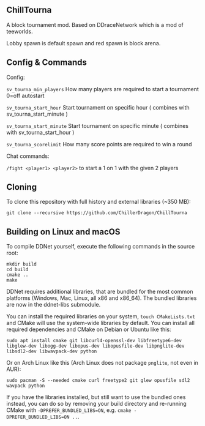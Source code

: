 ChillTourna
-----------

A block tournament mod.
Based on DDraceNetwork which is a mod of teeworlds.

Lobby spawn is default spawn and red spawn is block arena.

Config & Commands
-----------------

Config:

``sv_tourna_min_players`` How many players are required to start a tournament 0=off autostart

``sv_tourna_start_hour`` Start tournament on specific hour ( combines with sv_tourna_start_minute )

``sv_tourna_start_minute`` Start tournament on specific minute ( combines with sv_tourna_start_hour )

``sv_tourna_scorelimit`` How many score points are required to win a round

Chat commands:

``/fight <player1> <player2>`` to start a 1 on 1 with the given 2 players

Cloning
-------

To clone this repository with full history and external libraries (~350 MB):

    git clone --recursive https://github.com/ChillerDragon/ChillTourna


Building on Linux and macOS
---------------------------

To compile DDNet yourself, execute the following commands in the source root:

    mkdir build
    cd build
    cmake ..
    make

DDNet requires additional libraries, that are bundled for the most common platforms (Windows, Mac, Linux, all x86 and x86\_64). The bundled libraries are now in the ddnet-libs submodule.

You can install the required libraries on your system, `touch CMakeLists.txt` and CMake will use the system-wide libraries by default. You can install all required dependencies and CMake on Debian or Ubuntu like this:

    sudo apt install cmake git libcurl4-openssl-dev libfreetype6-dev libglew-dev libogg-dev libopus-dev libopusfile-dev libpnglite-dev libsdl2-dev libwavpack-dev python

Or on Arch Linux like this (Arch Linux does not package `pnglite`, not even in AUR):

    sudo pacman -S --needed cmake curl freetype2 git glew opusfile sdl2 wavpack python

If you have the libraries installed, but still want to use the bundled ones instead, you can do so by removing your build directory and re-running CMake with `-DPREFER_BUNDLED_LIBS=ON`, e.g. `cmake -DPREFER_BUNDLED_LIBS=ON ..`.
